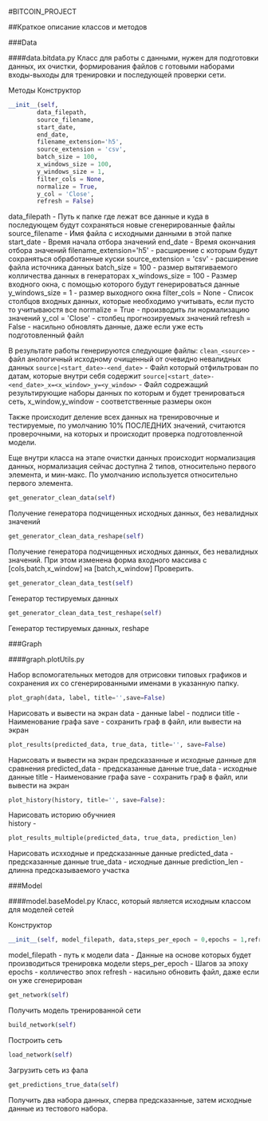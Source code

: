 #BITCOIN_PROJECT

##Краткое описание классов и методов

###Data

####data.bitdata.py
Класс для работы с данными, нужен для подготовки данных, их очистки, формирования файлов с готовыми наборами входы-выходы для тренировки и последующей проверки сети.

Методы 
Конструктор
```python
__init__(self,
        data_filepath,
        source_filename,
        start_date,
        end_date,
        filename_extension='h5',
        source_extension = 'csv',
        batch_size = 100,
        x_windows_size = 100,
        y_windows_size = 1,
        filter_cols = None,
        normalize = True,
        y_col = 'Close',
        refresh = False)
```
data_filepath - Путь к папке где лежат все данные и куда в последующем будут сохраняться новые сгенерированные файлы
source_filename - Имя файла с исходными данными в этой папке
start_date - Время начала отбора значений
end_date - Время окончания отбора значений
filename_extension='h5' - расширение с которым будут сохраняться обработанные куски
source_extension = 'csv' - расширение файла источника данных
batch_size = 100 - размер вытягиваемого колличества данных в генераторах
x_windows_size = 100 - Размер входного окна, с помощью которого будут генерироваться данные
y_windows_size = 1 - размер выходного окна
filter_cols = None - Список столбцов входных данных, которые необходимо учитывать, если пусто то учитываюстя все 
normalize = True - производить ли нормализацию значений
y_col = 'Close' - столбец прогнозируемых значений
refresh = False - насильно обновлять данные, даже если уже есть подготовленный файл

В результате работы генерируются следующие файлы:
`clean_<source>` - файл анологичный исходному очищенный от очевидно невалидных данных
`source|<start_date>-<end_date>` - Файл который отфильтрован по датам, которые внутри себя содержит
`source|<start_date>-<end_date>_x=<x_window>_y=<y_window>` - Файл содрежащий результирующие наборы данных по которым и будет тренироваться сеть, x_window,y_window - соответственные размеры окон

Также происходит деление всех данных на тренировочные и тестируемые, по умолчанию 10% ПОСЛЕДНИХ значений, считаются проверочными, на которых и происходит проверка подготовленной модели.

Еще внутри класса на этапе очистки данных происходит нормализация данных, нормализация сейчас доступна 2 типов, относительно первого элемента, и мин-макс. По умолчанию используется относительно первого элемента.


```python
get_generator_clean_data(self)
``` 
Получение генератора подчищенных исходных данных, без невалидных значений
```python
get_generator_clean_data_reshape(self)
``` 
Получение генератора подчищенных исходных данных, без невалидных значений. При этом изменена форма входного массива с [cols,batch,x_window] на [batch,x_window]
Проверить.

```python
get_generator_clean_data_test(self)
``` 
Генератор тестируемых данных

```python
get_generator_clean_data_test_reshape(self)
``` 
Генератор тестируемых данных, reshape


###Graph

####graph.plotUtils.py

Набор вспомогательных методов для отрисовки типовых графиков и сохранения их со сгенерированными именами в указанную папку.


```python
plot_graph(data, label, title='',save=False)
```
Нарисовать и вывести на экран 
data - данные
label - подписи
title - Наименование графа
save - сохранить граф в файл, или вывести на экран

```python
plot_results(predicted_data, true_data, title='', save=False)
```
Нарисовать и вывести на экран предсказанные и исходные данные для сравнения
predicted_data - предсказанные данные
true_data - исходные данные
title - Наименование графа
save - сохранить граф в файл, или вывести на экран

```python
plot_history(history, title='', save=False):
```
Нарисовать историю обучниея  
history - 


```python
plot_results_multiple(predicted_data, true_data, prediction_len)
```
Нарисовать исхходные и предсказанные данные
predicted_data - предсказанные данные
true_data - исходные данные
prediction_len - длинна предсказываемого участка

###Model

####model.baseModel.py
Класс, который является исходным классом для моделей сетей

Конструктор
```python
__init__(self, model_filepath, data,steps_per_epoch = 0,epochs = 1,refresh = False)
```
model_filepath - путь к модели
data - Данные на основе которых будет производиться тренировка модели
steps_per_epoch - Шагов за эпоху
epochs - колличество эпох
refresh - насильно обновить  файл, даже если он уже сгенерирован

```python
get_network(self)
```
Получить модель тренированной сети

```python
build_network(self)
```
Построить сеть

```python
load_network(self)
```
Загрузить сеть из фала

```python
get_predictions_true_data(self)
```
Получить два набора данных, сперва предсказанные, затем исходные данные из тестового набора.